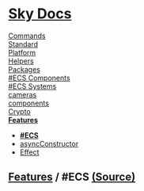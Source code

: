 <!--- This ECS was auto-generated using "npx sky readme" --> 

# [Sky Docs](../../README.md)

[Commands](..%2F..%2F%5Fcommands%2FREADME.md)   
[Standard](..%2F..%2Fstandard%2FREADME.md)   
[Platform](..%2F..%2Fplatform%2FREADME.md)   
[Helpers](..%2F..%2Fhelpers%2FREADME.md)   
[Packages](..%2F..%2Fpkgs%2FREADME.md)   
[#ECS Components](..%2F..%2F%23ecs-components%2FREADME.md)   
[#ECS Systems](..%2F..%2F%23ecs-systems%2FREADME.md)   
[cameras](..%2F..%2Fcameras%2FREADME.md)   
[components](..%2F..%2Fcomponents%2FREADME.md)   
[Crypto](..%2F..%2Fcrypto%2FREADME.md)   
**[Features](..%2F..%2Ffeatures%2FREADME.md)**   
* **[#ECS](..%2F..%2Ffeatures%2F%23ecs%2FREADME.md)**
* [asyncConstructor](..%2F..%2Ffeatures%2FasyncConstructor%2FREADME.md)
* [Effect](..%2F..%2Ffeatures%2Feffect%2FREADME.md)
  
## [Features](..%2F..%2Ffeatures%2FREADME.md) / #ECS [(Source)](..%2F..%2Ffeatures%2F%23ecs%2F)

  